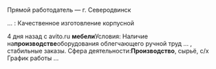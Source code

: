 Прямой работодатель —
г. Северодвинск

... : Качественное изготовление корпусной

4 дня назад с avito.ru
**мебели**Условия: Наличие на**производстве**оборудования облегчающего ручной труд ... , стабильные заказы. Сфера деятельности:**Производство**, сырьё, с/х График работы ...